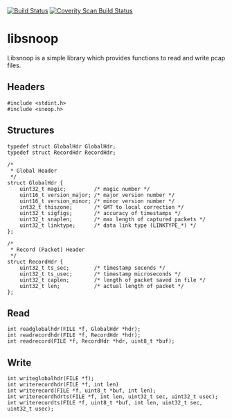 [![Build Status](https://travis-ci.org/0intro/libsnoop.svg?branch=master)](https://travis-ci.org/0intro/libsnoop)
[![Coverity Scan Build Status](https://scan.coverity.com/projects/7835/badge.svg)](https://scan.coverity.com/projects/7835)

libsnoop
========

Libsnoop is a simple library which provides functions to read
and write pcap files.

Headers
-------

```
#include <stdint.h>
#include <snoop.h>
```

Structures
----------

```
typedef struct GlobalHdr GlobalHdr;
typedef struct RecordHdr RecordHdr;

/*
 * Global Header
 */
struct GlobalHdr {
	uint32_t magic;			/* magic number */
	uint16_t version_major;	/* major version number */
	uint16_t version_minor;	/* minor version number */
	int32_t thiszone;		/* GMT to local correction */
	uint32_t sigfigs;		/* accuracy of timestamps */
	uint32_t snaplen;		/* max length of captured packets */
	uint32_t linktype;		/* data link type (LINKTYPE_*) */
};

/*
 * Record (Packet) Header
 */
struct RecordHdr {
	uint32_t ts_sec;		/* timestamp seconds */
	uint32_t ts_usec;		/* timestamp microseconds */
	uint32_t caplen;		/* length of packet saved in file */
	uint32_t len;			/* actual length of packet */
};
```

Read
----

```
int readglobalhdr(FILE *f, GlobalHdr *hdr);
int readrecordhdr(FILE *f, RecordHdr *hdr);
int readrecord(FILE *f, RecordHdr *hdr, uint8_t *buf);
```

Write
-----

```
int writeglobalhdr(FILE *f);
int writerecordhdr(FILE *f, int len)
int writerecord(FILE *f, uint8_t *buf, int len);
int writerecordhdrts(FILE *f, int len, uint32_t sec, uint32_t usec);
int writerecordts(FILE *f, uint8_t *buf, int len, uint32_t sec, uint32_t usec);
```
